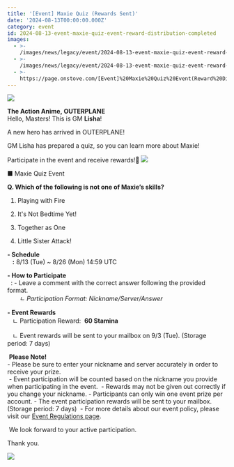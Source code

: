 ```yaml
---
title: '[Event] Maxie Quiz (Rewards Sent)'
date: '2024-08-13T00:00:00.000Z'
category: event
id: 2024-08-13-event-maxie-quiz-event-reward-distribution-completed
images:
  - >-
    /images/news/legacy/event/2024-08-13-event-maxie-quiz-event-reward-distribution-completed/36cb0ba77b9744fb9b4bc1efd899ead4.webp
  - >-
    /images/news/legacy/event/2024-08-13-event-maxie-quiz-event-reward-distribution-completed/69d8970a5bcc47eaa152cc4382ddaf59.webp
  - >-
    https://page.onstove.com/[Event]%20Maxie%20Quiz%20Event(Reward%20Distribution%20Completed)_fichiers/09_%EA%B0%90%EC%82%AC.png
---
```


![](/images/news/legacy/event/2024-08-13-event-maxie-quiz-event-reward-distribution-completed/36cb0ba77b9744fb9b4bc1efd899ead4.webp)  
  

**The Action Anime, OUTERPLANE**  
Hello, Masters! This is GM **Lisha**!

  
A new hero has arrived in OUTERPLANE!

GM Lisha has prepared a quiz, so you can learn more about Maxie! 

Participate in the event and receive rewards!🎁 ![](/images/news/legacy/event/2024-08-13-event-maxie-quiz-event-reward-distribution-completed/69d8970a5bcc47eaa152cc4382ddaf59.webp)

■ Maxie Quiz Event

**Q. Which of the following is not one of Maxie’s skills?**

1) Playing with Fire

2) It's Not Bedtime Yet!

3) Together as One

4) Little Sister Attack!

**\- Schedule**  
   **:** 8/13 (Tue) ~ 8/26 (Mon) 14:59 UTC  
  
**\- How to Participate**  
  : - Leave a comment with the correct answer following the provided format.  
       *ㄴ Participation Format:* *Nickname/Server/Answer*

**\- Event Rewards**  
   ㄴ Participation Reward:  **60 Stamina**  
  
   ㄴ Event rewards will be sent to your mailbox on 9/3 (Tue). (Storage period: 7 days)

  
 **Please Note!**  
\- Please be sure to enter your nickname and server accurately in order to receive your prize.  
 - Event participation will be counted based on the nickname you provide when participating in the event.  - Rewards may not be given out correctly if you change your nickname. - Participants can only win one event prize per account. - The event participation rewards will be sent to your mailbox. (Storage period: 7 days)  - For more details about our event policy, please visit our [Event Regulations page](https://common.game.onstove.com/terms/index?gameType=MOBILE&termsType=8&langCode=en).

  
 We look forward to your active participation.

Thank you.

![](https://page.onstove.com/[Event]%20Maxie%20Quiz%20Event(Reward%20Distribution%20Completed)_fichiers/09_%EA%B0%90%EC%82%AC.png)
